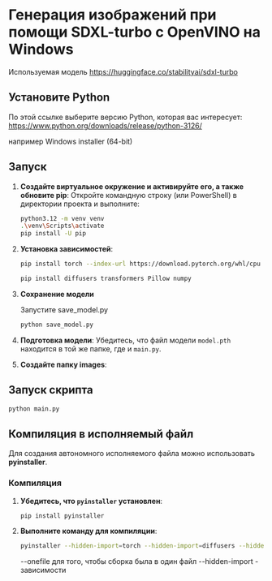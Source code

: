 # Генерация изображений при помощи SDXL-turbo с OpenVINO на Windows

Используемая модель https://huggingface.co/stabilityai/sdxl-turbo

## Установите Python

По этой ссылке выберите версию Python, которая вас интересует: https://www.python.org/downloads/release/python-3126/

например Windows installer (64-bit)

## Запуск

1. **Создайте виртуальное окружение и активируйте его, а также обновите pip**:
    Откройте командную строку (или PowerShell) в директории проекта и выполните:

    ```bash
    python3.12 -m venv venv
    .\venv\Scripts\activate
    pip install -U pip
    ```

2. **Установка зависимостей**:

    ```bash
    pip install torch --index-url https://download.pytorch.org/whl/cpu
    ```

    ```bash
    pip install diffusers transformers Pillow numpy
    ```

3. **Сохранение модели**

    Запустите save_model.py

    ```bash
    python save_model.py
    ```

4. **Подготовка модели**:
    Убедитесь, что файл модели `model.pth` находится в той же папке, где и `main.py`.

5. **Cоздайте папку images**:

## Запуск скрипта

```bash
python main.py
```

## Компиляция в исполняемый файл

Для создания автономного исполняемого файла можно использовать **pyinstaller**.

### Компиляция

1. **Убедитесь, что `pyinstaller` установлен**:

    ```bash
    pip install pyinstaller
    ```

2. **Выполните команду для компиляции**:

    ```bash
    pyinstaller --hidden-import=torch --hidden-import=diffusers --hidden-import=transformers --hidden-import=huggingface_hub --hidden-import=tokenizers --hidden-import=networkx --hidden-import=safetensors --hidden-import=regex --hidden-import=numpy --hidden-import=numpy.core.multiarray --hidden-import=numpy.core._dtype --hidden-import=requests --onefile main.py
    ```

    --onefile для того, чтобы сборка была в один файл
    --hidden-import - зависимости

